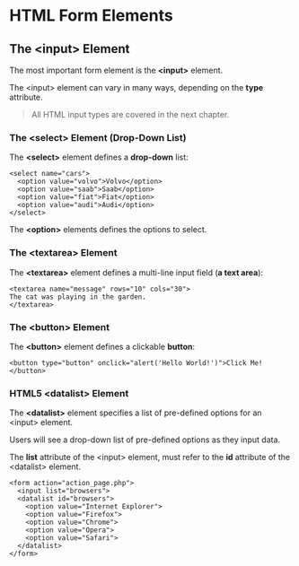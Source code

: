 # HTML Form Elements

## The &lt;input&gt; Element

The most important form element is the **&lt;input&gt;** element.

The &lt;input&gt; element can vary in many ways, depending on the **type** attribute.

> All HTML input types are covered in the next chapter.

### The &lt;select&gt; Element \(Drop-Down List\)

The **&lt;select&gt;** element defines a **drop-down** list:

```
<select name="cars">
  <option value="volvo">Volvo</option>
  <option value="saab">Saab</option>
  <option value="fiat">Fiat</option>
  <option value="audi">Audi</option>
</select>
```

The **&lt;option&gt;** elements defines the options to select.

### The &lt;textarea&gt; Element

The **&lt;textarea&gt;** element defines a multi-line input field \(**a text area**\):

```
<textarea name="message" rows="10" cols="30">
The cat was playing in the garden.
</textarea>
```

### The &lt;button&gt; Element

The **&lt;button&gt;** element defines a clickable **button**:

```
<button type="button" onclick="alert('Hello World!')">Click Me!</button>
```

### HTML5 &lt;datalist&gt; Element

The **&lt;datalist&gt;** element specifies a list of pre-defined options for an &lt;input&gt; element.

Users will see a drop-down list of pre-defined options as they input data.

The **list** attribute of the &lt;input&gt; element, must refer to the **id** attribute of the &lt;datalist&gt; element.



```
<form action="action_page.php">
  <input list="browsers">
  <datalist id="browsers">
    <option value="Internet Explorer">
    <option value="Firefox">
    <option value="Chrome">
    <option value="Opera">
    <option value="Safari">
  </datalist> 
</form>
```





